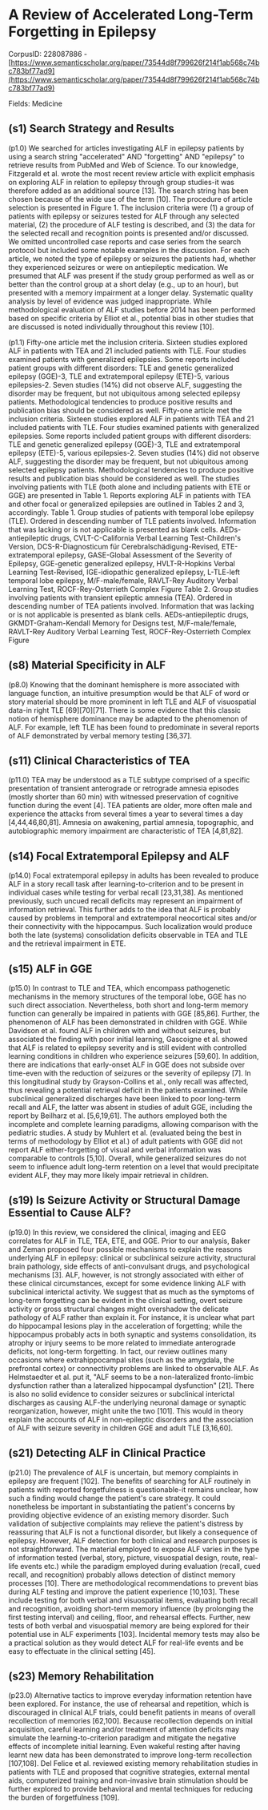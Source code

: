 # A Review of Accelerated Long-Term Forgetting in Epilepsy

CorpusID: 228087886 - [https://www.semanticscholar.org/paper/73544d8f799626f214f1ab568c74bc783bf77ad9](https://www.semanticscholar.org/paper/73544d8f799626f214f1ab568c74bc783bf77ad9)

Fields: Medicine

## (s1) Search Strategy and Results
(p1.0) We searched for articles investigating ALF in epilepsy patients by using a search string "accelerated" AND "forgetting" AND "epilepsy" to retrieve results from PubMed and Web of Science. To our knowledge, Fitzgerald et al. wrote the most recent review article with explicit emphasis on exploring ALF in relation to epilepsy through group studies-it was therefore added as an additional source [13]. The search string has been chosen because of the wide use of the term [10]. The procedure of article selection is presented in Figure 1. The inclusion criteria were (1) a group of patients with epilepsy or seizures tested for ALF through any selected material, (2) the procedure of ALF testing is described, and (3) the data for the selected recall and recognition points is presented and/or discussed. We omitted uncontrolled case reports and case series from the search protocol but included some notable examples in the discussion. For each article, we noted the type of epilepsy or seizures the patients had, whether they experienced seizures or were on antiepileptic medication. We presumed that ALF was present if the study group performed as well as or better than the control group at a short delay (e.g., up to an hour), but presented with a memory impairment at a longer delay. Systematic quality analysis by level of evidence was judged inappropriate. While methodological evaluation of ALF studies before 2014 has been performed based on specific criteria by Elliot et al., potential bias in other studies that are discussed is noted individually throughout this review [10].

(p1.1) Fifty-one article met the inclusion criteria. Sixteen studies explored ALF in patients with TEA and 21 included patients with TLE. Four studies examined patients with generalized epilepsies. Some reports included patient groups with different disorders: TLE and genetic generalized epilepsy (GGE)-3, TLE and extratemporal epilepsy (ETE)-5, various epilepsies-2. Seven studies (14%) did not observe ALF, suggesting the disorder may be frequent, but not ubiquitous among selected epilepsy patients. Methodological tendencies to produce positive results and publication bias should be considered as well. Fifty-one article met the inclusion criteria. Sixteen studies explored ALF in patients with TEA and 21 included patients with TLE. Four studies examined patients with generalized epilepsies. Some reports included patient groups with different disorders: TLE and genetic generalized epilepsy (GGE)-3, TLE and extratemporal epilepsy (ETE)-5, various epilepsies-2. Seven studies (14%) did not observe ALF, suggesting the disorder may be frequent, but not ubiquitous among selected epilepsy patients. Methodological tendencies to produce positive results and publication bias should be considered as well. The studies involving patients with TLE (both alone and including patients with ETE or GGE) are presented in Table 1. Reports exploring ALF in patients with TEA and other focal or generalized epilepsies are outlined in Tables 2 and 3, accordingly. Table 1. Group studies of patients with temporal lobe epilepsy (TLE). Ordered in descending number of TLE patients involved. Information that was lacking or is not applicable is presented as blank cells. AEDs-antiepileptic drugs, CVLT-C-California Verbal Learning Test-Children's Version, DCS-R-Diagnosticum für Cerebralschädigung-Revised, ETE-extratemporal epilepsy, GASE-Global Assessment of the Severity of Epilepsy, GGE-genetic generalized epilepsy, HVLT-R-Hopkins Verbal Learning Test-Revised, IGE-idiopathic generalized epilepsy, L-TLE-left temporal lobe epilepsy, M/F-male/female, RAVLT-Rey Auditory Verbal Learning Test, ROCF-Rey-Osterrieth Complex Figure Table 2. Group studies involving patients with transient epileptic amnesia (TEA). Ordered in descending number of TEA patients involved. Information that was lacking or is not applicable is presented as blank cells. AEDs-antiepileptic drugs, GKMDT-Graham-Kendall Memory for Designs test, M/F-male/female, RAVLT-Rey Auditory Verbal Learning Test, ROCF-Rey-Osterrieth Complex Figure 
## (s8) Material Specificity in ALF
(p8.0) Knowing that the dominant hemisphere is more associated with language function, an intuitive presumption would be that ALF of word or story material should be more prominent in left TLE and ALF of visuospatial data-in right TLE [69][70][71]. There is some evidence that this classic notion of hemisphere dominance may be adapted to the phenomenon of ALF. For example, left TLE has been found to predominate in several reports of ALF demonstrated by verbal memory testing [36,37].
## (s11) Clinical Characteristics of TEA
(p11.0) TEA may be understood as a TLE subtype comprised of a specific presentation of transient anterograde or retrograde amnesia episodes (mostly shorter than 60 min) with witnessed preservation of cognitive function during the event [4]. TEA patients are older, more often male and experience the attacks from several times a year to several times a day [4,44,46,80,81]. Amnesia on awakening, partial amnesia, topographic, and autobiographic memory impairment are characteristic of TEA [4,81,82].
## (s14) Focal Extratemporal Epilepsy and ALF
(p14.0) Focal extratemporal epilepsy in adults has been revealed to produce ALF in a story recall task after learning-to-criterion and to be present in individual cases while testing for verbal recall [23,31,38]. As mentioned previously, such uncued recall deficits may represent an impairment of information retrieval. This further adds to the idea that ALF is probably caused by problems in temporal and extratemporal neocortical sites and/or their connectivity with the hippocampus. Such localization would produce both the late (systems) consolidation deficits observable in TEA and TLE and the retrieval impairment in ETE.
## (s15) ALF in GGE
(p15.0) In contrast to TLE and TEA, which encompass pathogenetic mechanisms in the memory structures of the temporal lobe, GGE has no such direct association. Nevertheless, both short and long-term memory function can generally be impaired in patients with GGE [85,86]. Further, the phenomenon of ALF has been demonstrated in children with GGE. While Davidson et al. found ALF in children with and without seizures, but associated the finding with poor initial learning, Gascoigne et al. showed that ALF is related to epilepsy severity and is still evident with controlled learning conditions in children who experience seizures [59,60]. In addition, there are indications that early-onset ALF in GGE does not subside over time-even with the reduction of seizures or the severity of epilepsy [7]. In this longitudinal study by Grayson-Collins et al., only recall was affected, thus revealing a potential retrieval deficit in the patients examined. While subclinical generalized discharges have been linked to poor long-term recall and ALF, the latter was absent in studies of adult GGE, including the report by Beilharz et al. [5,6,19,61]. The authors employed both the incomplete and complete learning paradigms, allowing comparison with the pediatric studies. A study by Muhlert et al. (evaluated being the best in terms of methodology by Elliot et al.) of adult patients with GGE did not report ALF either-forgetting of visual and verbal information was comparable to controls [5,10]. Overall, while generalized seizures do not seem to influence adult long-term retention on a level that would precipitate evident ALF, they may more likely impair retrieval in children.
## (s19) Is Seizure Activity or Structural Damage Essential to Cause ALF?
(p19.0) In this review, we considered the clinical, imaging and EEG correlates for ALF in TLE, TEA, ETE, and GGE. Prior to our analysis, Baker and Zeman proposed four possible mechanisms to explain the reasons underlying ALF in epilepsy: clinical or subclinical seizure activity, structural brain pathology, side effects of anti-convulsant drugs, and psychological mechanisms [3]. ALF, however, is not strongly associated with either of these clinical circumstances, except for some evidence linking ALF with subclinical interictal activity. We suggest that as much as the symptoms of long-term forgetting can be evident in the clinical setting, overt seizure activity or gross structural changes might overshadow the delicate pathology of ALF rather than explain it. For instance, it is unclear what part do hippocampal lesions play in the acceleration of forgetting; while the hippocampus probably acts in both synaptic and systems consolidation, its atrophy or injury seems to be more related to immediate anterograde deficits, not long-term forgetting. In fact, our review outlines many occasions where extrahippocampal sites (such as the amygdala, the prefrontal cortex) or connectivity problems are linked to observable ALF. As Helmstaedter et al. put it, "ALF seems to be a non-lateralized fronto-limbic dysfunction rather than a lateralized hippocampal dysfunction" [21]. There is also no solid evidence to consider seizures or subclinical interictal discharges as causing ALF-the underlying neuronal damage or synaptic reorganization, however, might unite the two [101]. This would in theory explain the accounts of ALF in non-epileptic disorders and the association of ALF with seizure severity in children GGE and adult TLE [3,16,60].
## (s21) Detecting ALF in Clinical Practice
(p21.0) The prevalence of ALF is uncertain, but memory complaints in epilepsy are frequent [102]. The benefits of searching for ALF routinely in patients with reported forgetfulness is questionable-it remains unclear, how such a finding would change the patient's care strategy. It could nonetheless be important in substantiating the patient's concerns by providing objective evidence of an existing memory disorder. Such validation of subjective complaints may relieve the patient's distress by reassuring that ALF is not a functional disorder, but likely a consequence of epilepsy. However, ALF detection for both clinical and research purposes is not straightforward. The material employed to expose ALF varies in the type of information tested (verbal, story, picture, visuospatial design, route, real-life events etc.) while the paradigm employed during evaluation (recall, cued recall, and recognition) probably allows detection of distinct memory processes [10]. There are methodological recommendations to prevent bias during ALF testing and improve the patient experience [10,103]. These include testing for both verbal and visuospatial items, evaluating both recall and recognition, avoiding short-term memory influence (by prolonging the first testing interval) and ceiling, floor, and rehearsal effects. Further, new tests of both verbal and visuospatial memory are being explored for their potential use in ALF experiments [103]. Incidental memory tests may also be a practical solution as they would detect ALF for real-life events and be easy to effectuate in the clinical setting [45].
## (s23) Memory Rehabilitation
(p23.0) Alternative tactics to improve everyday information retention have been explored. For instance, the use of rehearsal and repetition, which is discouraged in clinical ALF trials, could benefit patients in means of overall recollection of memories [62,100]. Because recollection depends on initial acquisition, careful learning and/or treatment of attention deficits may simulate the learning-to-criterion paradigm and mitigate the negative effects of incomplete initial learning. Even wakeful resting after having learnt new data has been demonstrated to improve long-term recollection [107,108]. Del Felice et al. reviewed existing memory rehabilitation studies in patients with TLE and proposed that cognitive strategies, external mental aids, computerized training and non-invasive brain stimulation should be further explored to provide behavioral and mental techniques for reducing the burden of forgetfulness [109].
